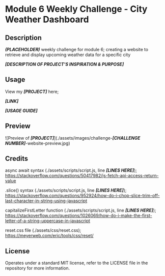 # Module 6 Weekly Challenge - City Weather Dashboard

## Description

***(PLACEHOLDER)*** weekly challenge for module 6; creating a website to retrieve and display upcoming weather data for a specific city

***[DESCRIPTION OF PROJECT'S INSPIRATION & PURPOSE]***

## Usage

View my ***[PROJECT]*** here;

***[LINK]***

***[USAGE GUIDE]***

## Preview

![Preview of ***[PROJECT]***](./assets/images/challenge-***[CHALLENGE NUMBER]***-website-preview.jpg)

## Credits

async await syntax (./assets/scripts/script.js, line ***[LINES HERE]***); https://stackoverflow.com/questions/50417982/js-fetch-api-access-return-value

.slice() syntax (./assets/scripts/script.js, line ***[LINES HERE]***);
https://stackoverflow.com/questions/952924/how-do-i-chop-slice-trim-off-last-character-in-string-using-javascript

capitalizeFirstLetter function (./assets/scripts/script.js, line ***[LINES HERE]***);
https://stackoverflow.com/questions/1026069/how-do-i-make-the-first-letter-of-a-string-uppercase-in-javascript

reset.css file (./assets/css/reset.css);
https://meyerweb.com/eric/tools/css/reset/

## License

Operates under a standard MIT license, refer to the LICENSE file in the repository for more information.
